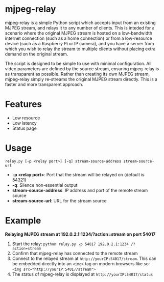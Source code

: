 mjpeg-relay
===========

mjpeg-relay is a simple Python script which accepts input from an existing MJPEG stream, and relays it to any number of clients. This is inteded for a scenario where the original MJPEG stream is hosted on a low-bandwidth internet connection (such as a home connection) or from a low-resource device (such as a Raspberry Pi or IP camera), and you have a server from which you wish to relay the stream to multiple clients without placing extra demand on the original stream.

The script is designed to be simple to use with minimal configuration. All video parameters are defined by the source stream, ensuring mjpeg-relay is as transparent as possible. Rather than creating its own MJPEG stream, mjpeg-relay simply re-streams the original MJPEG stream directly. This is a faster and more transparent approach.

# Features
- Low resource
- Low latency
- Status page

# Usage
`relay.py [-p <relay port>] [-q] stream-source-address stream-source-url`

- **-p \<relay port\>**: Port that the stream will be relayed on (default is 54321)
- **-q**: Silence non-essential output
- **stream-source-address**: IP address and port of the remote stream source
- **stream-source-url**: URL for the stream source

# Example

**Relaying MJPEG stream at 192.0.2.1:1234/?action=stream on port 54017**

1. Start the relay: `python relay.py -p 54017 192.0.2.1:1234 /?action=stream`
2. Confirm that mjpeg-relay has connected to the remote stream
3. Connect to the relayed stream at `http://yourIP:54017/stream`. This can be embedded directly into an `<img>` tag on modern browsers like so: `<img src="http://yourIP:54017/stream">`
4. The status of mjpeg-relay is displayed at `http://yourIP:54017/status`
